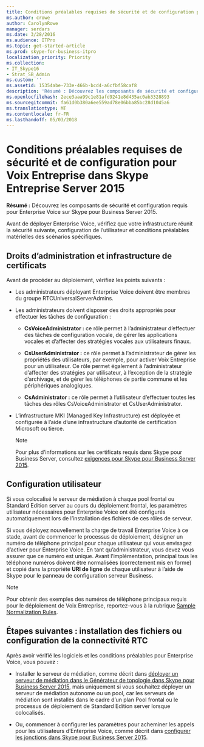 ```yaml
---
title: Conditions préalables requises de sécurité et de configuration pour Voix Entreprise dans Skype Entreprise Server 2015
ms.author: crowe
author: CarolynRowe
manager: serdars
ms.date: 3/28/2016
ms.audience: ITPro
ms.topic: get-started-article
ms.prod: skype-for-business-itpro
localization_priority: Priority
ms.collection:
- IT_Skype16
- Strat_SB_Admin
ms.custom: ''
ms.assetid: 15354abe-733e-466b-bcd4-a6cfbf58caf8
description: 'Résumé : Découvrez les composants de sécurité et configuration requis pour Enterprise Voice sur Skype pour Business Server 2015.'
ms.openlocfilehash: 2ece3aaa99c1e81afd9241e8d435ac0ab3328893
ms.sourcegitcommit: fa61d0b380a6ee559ad78e06bba85bc28d1045a6
ms.translationtype: MT
ms.contentlocale: fr-FR
ms.lasthandoff: 05/03/2018
---
```

# <a name="security-and-configuration-prerequisites-for-enterprise-voice-in-skype-for-business-server-2015"></a>Conditions préalables requises de sécurité et de configuration pour Voix Entreprise dans Skype Entreprise Server 2015
 
**Résumé :** Découvrez les composants de sécurité et configuration requis pour Enterprise Voice sur Skype pour Business Server 2015.
  
Avant de déployer Enterprise Voice, vérifiez que votre infrastructure réunit la sécurité suivante, configuration de l’utilisateur et conditions préalables matérielles des scénarios spécifiques. 
  
## <a name="administrative-rights-and-certificate-infrastructure"></a>Droits d’administration et infrastructure de certificats

Avant de procéder au déploiement, vérifiez les points suivants :
  
- Les administrateurs déployant Enterprise Voice doivent être membres du groupe RTCUniversalServerAdmins.
    
- Les administrateurs doivent disposer des droits appropriés pour effectuer les tâches de configuration :
    
  - **CsVoiceAdministrator :** ce rôle permet à l’administrateur d’effectuer des tâches de configuration vocale, de gérer les applications vocales et d’affecter des stratégies vocales aux utilisateurs finaux.
    
  - **CsUserAdministrator :** ce rôle permet à l’administrateur de gérer les propriétés des utilisateurs, par exemple, pour activer Voix Entreprise pour un utilisateur. Ce rôle permet également à l’administrateur d’affecter des stratégies par utilisateur, à l’exception de la stratégie d’archivage, et de gérer les téléphones de partie commune et les périphériques analogiques.
    
  - **CsAdministrator :** ce rôle permet à l’utilisateur d’effectuer toutes les tâches des rôles CsVoiceAdministrator et CsUserAdministrator.
    
- L’infrastructure MKI (Managed Key Infrastructure) est déployée et configurée à l’aide d’une infrastructure d’autorité de certification Microsoft ou tierce.
    
    > [!NOTE]
    > Pour plus d’informations sur les certificats requis dans Skype pour Business Server, consultez [exigences pour Skype pour Business Server 2015](../../plan-your-deployment/requirements-for-your-environment/environmental-requirements.md). 
  
## <a name="user-configuration"></a>Configuration utilisateur

Si vous colocalisé le serveur de médiation à chaque pool frontal ou Standard Edition server au cours du déploiement frontal, les paramètres utilisateur nécessaires pour Enterprise Voice ont été configurés automatiquement lors de l’installation des fichiers de ces rôles de serveur.
  
Si vous déployez nouvellement la charge de travail Enterprise Voice à ce stade, avant de commencer le processus de déploiement, désigner un numéro de téléphone principal pour chaque utilisateur qui vous envisagez d’activer pour Enterprise Voice. En tant qu’administrateur, vous devez vous assurer que ce numéro est unique. Avant l’implémentation, principal tous les téléphone numéros doivent être normalisées (correctement mis en forme) et copié dans la propriété **URI de ligne** de chaque utilisateur à l’aide de Skype pour le panneau de configuration serveur Business.
  
> [!NOTE]
> Pour obtenir des exemples des numéros de téléphone principaux requis pour le déploiement de Voix Entreprise, reportez-vous à la rubrique [Sample Normalization Rules](../../plan-your-deployment/enterprise-voice-solution/outbound-voice-routing.md#BKMK_SampleNormalizationRules). 
  
## <a name="next-steps-install-files-or-configure-pstn-connectivity"></a>Étapes suivantes : installation des fichiers ou configuration de la connectivité RTC

Après avoir vérifié les logiciels et les conditions préalables pour Enterprise Voice, vous pouvez :
  
- Installer le serveur de médiation, comme décrit dans [déployer un serveur de médiation dans le Générateur de topologie dans Skype pour Business Server 2015](deploy-a-mediation-server.md), mais uniquement si vous souhaitez déployer un serveur de médiation autonome ou un pool, car les serveurs de médiation sont installés dans le cadre d’un plan Pool frontal ou le processus de déploiement de Standard Edition server lorsque colocalisés.
    
- Ou, commencer à configurer les paramètres pour acheminer les appels pour les utilisateurs d’Enterprise Voice, comme décrit dans [configurer les jonctions dans Skype pour Business Server 2015](configure-trunks.md).
    

